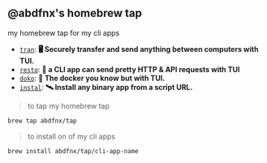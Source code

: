 @abdfnx's homebrew tap
---

my homebrew tap for my cli apps

* [`tran`](https://github.com/abdfnx/tran): **🖥️ Securely transfer and send anything between computers with TUI.**
* [`resto`](https://github.com/abdfnx/resto): **🔗 a CLI app can send pretty HTTP & API requests with TUI**
* [`doko`](https://github.com/abdfnx/doko): **🐳 The docker you know but with TUI.**
* [`instal`](https://github.com/abdfnx/instal): **🛰️ Install any binary app from a script URL.**

> to tap my homebrew tap

```bash
brew tap abdfnx/tap
```

> to install on of my cli apps

```bash
brew install abdfnx/tap/cli-app-name
```

